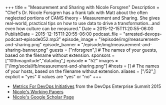 +++
title = "Measurement and Sharing with Nicole Forsgren"
Description = "Chef's Dr. Nicole Forsgren has a frank talk with Matt about the often neglected portions of CAMS theory - Measurement and Sharing. She gives real-world, practical tips on how to use data to drive a transformation...and even how culture can be measured."
Date = 2015-12-15T11:20:55-06:00
PublishDate = 2015-12-15T11:20:55-06:00
podcast_file = "arrested-devops-podcast-episode052.mp3"
episode_image = "/episode/img/measurement-and-sharing.png"
episode_banner = "/episode/img/measurement-and-sharing-banner.png"
guests = ["nforsgren",] # The names of your guests, based on the filename without extension.
sponsors = ["10thmagnitude","datadog",]
episode = "52"
images = ["/img/social/fb/measurement-and-sharing.png"]
#hosts = [] # The names of your hosts, based on the filename without extension.
aliases = ["/52",]
explicit = "yes" # values are "yes" or "no"
+++
- [Metrics For DevOps Initiatives](http://devopsenterprise.io/media/DOES_forum_metrics_102015.pdf) from the DevOps Enterprise Summit 2015
- [Nicole's Working Papers](http://ssrn.com/author=2468935)
- [Nicole's Google Scholar Page](https://scholar.google.com/citations?user=vis0ZxUAAAAJ&hl=en)
